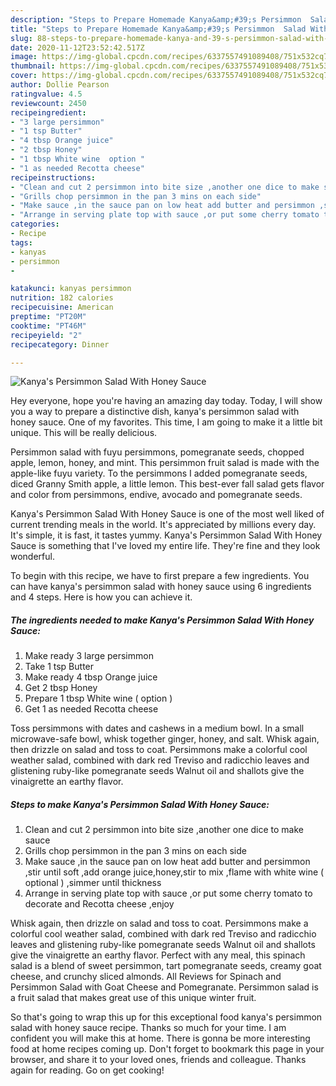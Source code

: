 ```yaml
---
description: "Steps to Prepare Homemade Kanya&amp;#39;s Persimmon  Salad With Honey Sauce"
title: "Steps to Prepare Homemade Kanya&amp;#39;s Persimmon  Salad With Honey Sauce"
slug: 88-steps-to-prepare-homemade-kanya-and-39-s-persimmon-salad-with-honey-sauce
date: 2020-11-12T23:52:42.517Z
image: https://img-global.cpcdn.com/recipes/6337557491089408/751x532cq70/kanyas-persimmon-salad-with-honey-sauce-recipe-main-photo.jpg
thumbnail: https://img-global.cpcdn.com/recipes/6337557491089408/751x532cq70/kanyas-persimmon-salad-with-honey-sauce-recipe-main-photo.jpg
cover: https://img-global.cpcdn.com/recipes/6337557491089408/751x532cq70/kanyas-persimmon-salad-with-honey-sauce-recipe-main-photo.jpg
author: Dollie Pearson
ratingvalue: 4.5
reviewcount: 2450
recipeingredient:
- "3 large persimmon"
- "1 tsp Butter"
- "4 tbsp Orange juice"
- "2 tbsp Honey"
- "1 tbsp White wine  option "
- "1 as needed Recotta cheese"
recipeinstructions:
- "Clean and cut 2 persimmon into bite size ,another one dice to make sauce"
- "Grills chop persimmon in the pan 3 mins on each side"
- "Make sauce ,in the sauce pan on low heat add butter and persimmon ,stir until soft ,add orange juice,honey,stir to mix ,flame with white wine ( optional ) ,simmer until thickness"
- "Arrange in serving plate top with sauce ,or put some cherry tomato to decorate and Recotta cheese ,enjoy"
categories:
- Recipe
tags:
- kanyas
- persimmon
- 

katakunci: kanyas persimmon  
nutrition: 182 calories
recipecuisine: American
preptime: "PT20M"
cooktime: "PT46M"
recipeyield: "2"
recipecategory: Dinner

---
```



![Kanya&#39;s Persimmon  Salad With Honey Sauce](https://img-global.cpcdn.com/recipes/6337557491089408/751x532cq70/kanyas-persimmon-salad-with-honey-sauce-recipe-main-photo.jpg)

Hey everyone, hope you're having an amazing day today. Today, I will show you a way to prepare a distinctive dish, kanya&#39;s persimmon  salad with honey sauce. One of my favorites. This time, I am going to make it a little bit unique. This will be really delicious.

Persimmon salad with fuyu persimmons, pomegranate seeds, chopped apple, lemon, honey, and mint. This persimmon fruit salad is made with the apple-like fuyu variety. To the persimmons I added pomegranate seeds, diced Granny Smith apple, a little lemon. This best-ever fall salad gets flavor and color from persimmons, endive, avocado and pomegranate seeds.

Kanya&#39;s Persimmon  Salad With Honey Sauce is one of the most well liked of current trending meals in the world. It's appreciated by millions every day. It's simple, it is fast, it tastes yummy. Kanya&#39;s Persimmon  Salad With Honey Sauce is something that I've loved my entire life. They're fine and they look wonderful.


To begin with this recipe, we have to first prepare a few ingredients. You can have kanya&#39;s persimmon  salad with honey sauce using 6 ingredients and 4 steps. Here is how you can achieve it.

<!--inarticleads1-->

##### The ingredients needed to make Kanya&#39;s Persimmon  Salad With Honey Sauce:

1. Make ready 3 large persimmon
1. Take 1 tsp Butter
1. Make ready 4 tbsp Orange juice
1. Get 2 tbsp Honey
1. Prepare 1 tbsp White wine ( option )
1. Get 1 as needed Recotta cheese


Toss persimmons with dates and cashews in a medium bowl. In a small microwave-safe bowl, whisk together ginger, honey, and salt. Whisk again, then drizzle on salad and toss to coat. Persimmons make a colorful cool weather salad, combined with dark red Treviso and radicchio leaves and glistening ruby-like pomegranate seeds Walnut oil and shallots give the vinaigrette an earthy flavor. 

<!--inarticleads2-->

##### Steps to make Kanya&#39;s Persimmon  Salad With Honey Sauce:

1. Clean and cut 2 persimmon into bite size ,another one dice to make sauce
1. Grills chop persimmon in the pan 3 mins on each side
1. Make sauce ,in the sauce pan on low heat add butter and persimmon ,stir until soft ,add orange juice,honey,stir to mix ,flame with white wine ( optional ) ,simmer until thickness
1. Arrange in serving plate top with sauce ,or put some cherry tomato to decorate and Recotta cheese ,enjoy


Whisk again, then drizzle on salad and toss to coat. Persimmons make a colorful cool weather salad, combined with dark red Treviso and radicchio leaves and glistening ruby-like pomegranate seeds Walnut oil and shallots give the vinaigrette an earthy flavor. Perfect with any meal, this spinach salad is a blend of sweet persimmon, tart pomegranate seeds, creamy goat cheese, and crunchy sliced almonds. All Reviews for Spinach and Persimmon Salad with Goat Cheese and Pomegranate. Persimmon salad is a fruit salad that makes great use of this unique winter fruit. 

So that's going to wrap this up for this exceptional food kanya&#39;s persimmon  salad with honey sauce recipe. Thanks so much for your time. I am confident you will make this at home. There is gonna be more interesting food at home recipes coming up. Don't forget to bookmark this page in your browser, and share it to your loved ones, friends and colleague. Thanks again for reading. Go on get cooking!
